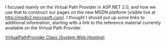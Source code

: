 I focused mainly on the Virtual Path Provider in ASP.NET 2.0, and how we use that to construct our pages on the new MSDN platform (visible live at http://msdn2.microsoft.com). I thought I should put up some links to additional information, starting with a link to the reference material currently available on the Virtual Path Provider.

[VirtualPathProvider Class (System.Web.Hosting)](http://msdn2.microsoft.com/en-us/library/system.web.hosting.virtualpathprovider.aspx)